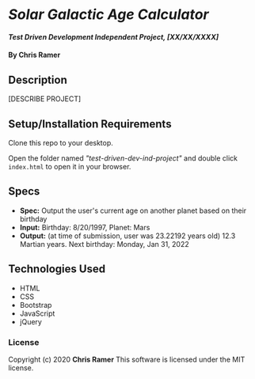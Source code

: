 # *Solar Galactic Age Calculator*

#### *Test Driven Development Independent Project, [XX/XX/XXXX]*

#### By **Chris Ramer**

## Description

[DESCRIBE PROJECT]

## Setup/Installation Requirements

Clone this repo to your desktop.

Open the folder named *"test-driven-dev-ind-project"* and double click `index.html` to open it in your browser.

## Specs

* **Spec:** Output the user's current age on another planet based on their birthday
* **Input:** Birthday: 8/20/1997, Planet: Mars
* **Output:** (at time of submission, user was 23.22192 years old) 12.3 Martian years. Next birthday: Monday, Jan 31, 2022

## Technologies Used

* HTML
* CSS
* Bootstrap
* JavaScript
* jQuery

### License

Copyright (c) 2020 **Chris Ramer**
This software is licensed under the MIT license.